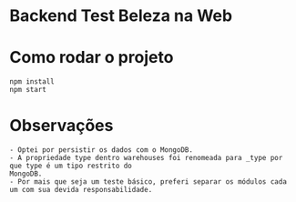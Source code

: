 # Backend Test Beleza na Web

# Como rodar o projeto
    npm install
    npm start

# Observações
    - Optei por persistir os dados com o MongoDB.
    - A propriedade type dentro warehouses foi renomeada para _type por que type é um tipo restrito do
    MongoDB.
    - Por mais que seja um teste básico, preferi separar os módulos cada um com sua devida responsabilidade.
    
